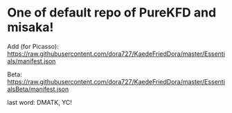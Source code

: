 # One of default repo of PureKFD and misaka!

Add (for Picasso): https://raw.githubusercontent.com/dora727/KaedeFriedDora/master/Essentials/manifest.json

Beta: https://raw.githubusercontent.com/dora727/KaedeFriedDora/master/EssentialsBeta/manifest.json

last word: DMATK, YC!